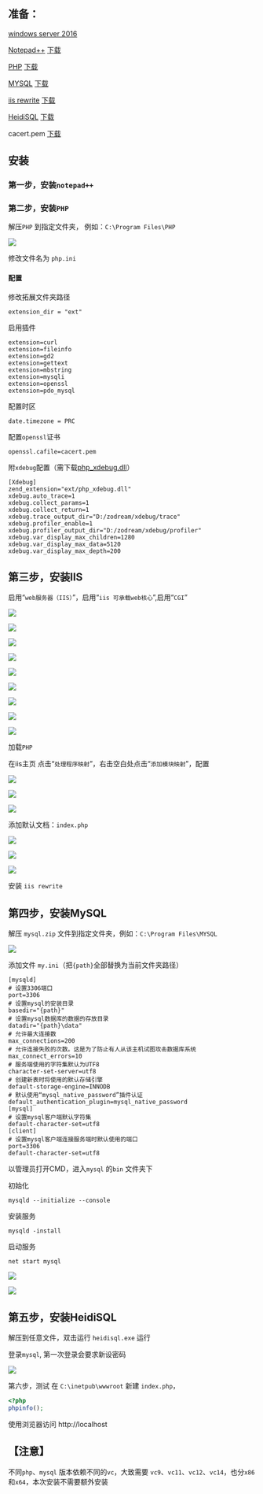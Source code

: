 ## 准备：
[windows server 2016](https://www.microsoft.com/en-us/cloud-platform/windows-server)

[Notepad++](https://notepad-plus-plus.org/)                   [下载](https://github.com/notepad-plus-plus/notepad-plus-plus/releases/download/v7.8.6/npp.7.8.6.Installer.exe)

[PHP](http://www.php.net/)                                [下载](https://windows.php.net/downloads/releases/php-7.2.11-nts-Win32-VC15-x64.zip)

[MYSQL](https://www.mysql.com/)                           [下载](https://dev.mysql.com/get/Downloads/MySQL-8.0/mysql-8.0.11-winx64.zip)

[iis rewrite](https://www.iis.net/downloads/microsoft/url-rewrite#additionalDownloads)                       [下载](https://download.microsoft.com/download/E/A/9/EA9F19BC-0EEB-49C9-B32D-56852BBE56DA/rewrite_amd64_zh-CN.msi)

[HeidiSQL](https://www.heidisql.com/)                        [下载](https://www.heidisql.com/downloads/releases/HeidiSQL_9.5_Portable.zip)

cacert.pem                     [下载](http://curl.haxx.se/ca/cacert.pem)



## 安装

### 第一步，安装`notepad++`

### 第二步，安装`PHP`

解压`PHP` 到指定文件夹， 例如：`C:\Program Files\PHP`

![](/assets/upload/image/20181021/1540122925230597.png)

修改文件名为 `php.ini`

#### 配置

修改拓展文件夹路径

```
extension_dir = "ext"
```

启用插件

```
extension=curl
extension=fileinfo
extension=gd2
extension=gettext
extension=mbstring
extension=mysqli
extension=openssl
extension=pdo_mysql
```

配置时区

```
date.timezone = PRC
```

配置`openssl`证书

```
openssl.cafile=cacert.pem
```

附`xdebug`配置（需下载[php_xdebug.dll](https://www.xdebug.org/)）

```
[Xdebug]
zend_extension="ext/php_xdebug.dll"
xdebug.auto_trace=1
xdebug.collect_params=1
xdebug.collect_return=1
xdebug.trace_output_dir="D:/zodream/xdebug/trace"
xdebug.profiler_enable=1
xdebug.profiler_output_dir="D:/zodream/xdebug/profiler" 
xdebug.var_display_max_children=1280
xdebug.var_display_max_data=5120
xdebug.var_display_max_depth=200
```

## 第三步，安装IIS

启用“`web服务器（IIS）`”，启用“`iis 可承载web核心`”,启用“`CGI`”

![](/assets/upload/image/20181021/1540123669862662.png)

![](/assets/upload/image/20181021/1540123699758841.png)

![](/assets/upload/image/20181021/1540123732664988.png)

![](/assets/upload/image/20181021/1540123803804044.png)

![](/assets/upload/image/20181021/1540123803462303.png)

![](/assets/upload/image/20181021/1540123803736666.png)

![](/assets/upload/image/20181021/1540123803889756.png)

![](/assets/upload/image/20181021/1540123803450460.png)

![](/assets/upload/image/20181021/1540123803656006.png)


加载`PHP`

在iis主页 点击“`处理程序映射`”，右击空白处点击“`添加模块映射`”，配置


![](/assets/upload/image/20181021/1540124142349472.png)

![](/assets/upload/image/20181021/1540124142432059.png)

![](/assets/upload/image/20181021/1540124142302726.png)


添加默认文档：`index.php`


![](/assets/upload/image/20181021/1540124275673551.png)

![](/assets/upload/image/20181021/1540124275270380.png)

![](/assets/upload/image/20181021/1540124275832768.png)

安装 `iis rewrite`



## 第四步，安装MySQL

解压 `mysql.zip` 文件到指定文件夹，例如：`C:\Program Files\MYSQL`

![](/assets/upload/image/20181021/1540124532415293.png)

添加文件 `my.ini`（把`{path}`全部替换为当前文件夹路径）

```
[mysqld]
# 设置3306端口
port=3306
# 设置mysql的安装目录
basedir="{path}" 
# 设置mysql数据库的数据的存放目录
datadir="{path}\data"
# 允许最大连接数
max_connections=200
# 允许连接失败的次数。这是为了防止有人从该主机试图攻击数据库系统
max_connect_errors=10
# 服务端使用的字符集默认为UTF8
character-set-server=utf8
# 创建新表时将使用的默认存储引擎
default-storage-engine=INNODB
# 默认使用“mysql_native_password”插件认证
default_authentication_plugin=mysql_native_password
[mysql]
# 设置mysql客户端默认字符集
default-character-set=utf8
[client]
# 设置mysql客户端连接服务端时默认使用的端口
port=3306
default-character-set=utf8

```

以管理员打开CMD，进入`mysql` 的`bin` 文件夹下

初始化

```
mysqld --initialize --console
```

安装服务

```
mysqld -install
```
启动服务

```
net start mysql
```

![](/assets/upload/image/20181021/1540125038611066.png)

![](/assets/upload/image/20181021/1540125038904998.png)


## 第五步，安装HeidiSQL

解压到任意文件，双击运行 `heidisql.exe` 运行

登录`mysql`, 第一次登录会要求新设密码

![](/assets/upload/image/20181021/1540125106975766.png)



第六步，测试
在 `C:\inetpub\wwwroot` 新建 `index.php`，

```php
<?php
phpinfo();

```

使用浏览器访问 http://localhost

## 【注意】

不同`php`、`mysql` 版本依赖不同的`vc`，大致需要 `vc9`、`vc11`、`vc12`、`vc14`，也分`x86`和`x64`，本次安装不需要额外安装